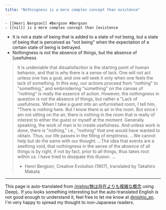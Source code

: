 ```yaml
---
title: "Nothingness is a more complex concept than existence"
---
```


    - [[Henri Bergson]] #Bergson #Bergson
    - [[nil]] is a more complex concept than [existence
- It is not a state of being that is added to a state of not being, but a state of being that is perceived as "not being" when the expectation of a certain state of being is betrayed.
- Nothingness is not the absence of things, but the absence of [usefulness

> It is undeniable that dissatisfaction is the starting point of human behavior, and that is why there is a sense of lack. One will not act unless one has a goal, and one will seek it only when one feels the lack of something. In this way, our actions proceed from "nothing" to "something," and embroidering "something" on the canvas of "nothing" is really the essence of action. However, the nothingness in question is not the absence of things, but rather a "Lack of usefulness. When I take a guest into an unfurnished room, I tell him, "There is nothing here. But I know there is air in the room. But since I am not sitting on the air, there is nothing in the room that is really of interest to either the guest or myself at the moment. Generally speaking, the work of man is to create usefulness. And unless work is done, there is "nothing," i.e., "nothing" that one would have wanted to obtain. Thus, our life passes in the filling of emptiness. ...We cannot help but do the same with our thought. ...The idea that events are a seething void, that nothingness in the sense of the absence of all things is by right, if not by fact, prior to all things, thus takes root within us. I have tried to dissipate this illusion. ...
>  - Henri Bergson, Creative Evolution (1907), translated by Takahiro Makata

---
This page is auto-translated from [/nishio/無は存在よりも複雑な概念](https://scrapbox.io/nishio/無は存在よりも複雑な概念) using DeepL. If you looks something interesting but the auto-translated English is not good enough to understand it, feel free to let me know at [@nishio_en](https://twitter.com/nishio_en). I'm very happy to spread my thought to non-Japanese readers.